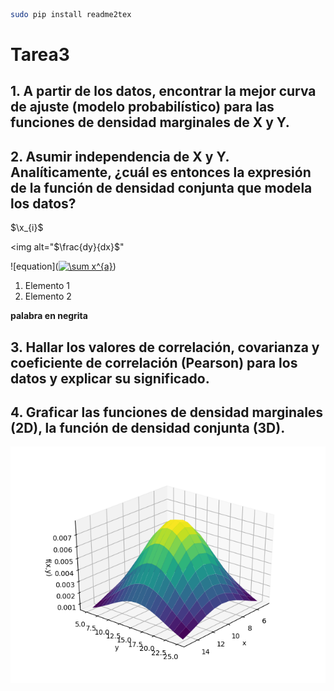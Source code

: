 ```bash
sudo pip install readme2tex
```

# Tarea3
## 1. A partir de los datos, encontrar la mejor curva de ajuste (modelo probabilístico) para las funciones de densidad marginales de X y Y.

## 2. Asumir independencia de X y Y. Analíticamente, ¿cuál es entonces la expresión de la función de densidad conjunta que modela los datos?


$\x_{i}$

<img alt="$\frac{dy}{dx}$"

![equation](<a href="https://www.codecogs.com/eqnedit.php?latex=\sum&space;x^{a}" target="_blank"><img src="https://latex.codecogs.com/gif.latex?\sum&space;x^{a}" title="\sum x^{a}" /></a>)

1. Elemento 1
2. Elemento 2

**palabra en negrita**

## 3. Hallar los valores de correlación, covarianza y coeficiente de correlación (Pearson) para los datos y explicar su significado.

## 4. Graficar las funciones de densidad marginales (2D), la función de densidad conjunta (3D).

![Función de densidada de probabilidd conjunta de X y Y.](https://github.com/Jhonny1696/Tarea3/blob/master/f(x%2Cy).png)
